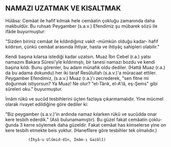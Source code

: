 ## NAMAZI UZATMAK VE KISALTMAK

Hülâsa: Cemâat ile hafif kılmak hele cemâatin çokluğu zamanında daha makbuldür. Bu ruhsatı Peygamber (s.a.v.) Efendimiz şu mübarek sözü ile ifâde buyurmuştur:

"Sizden biriniz cemâat ile kıldırdığınız vakit -mümkün olduğu kadar- hafif kıldırsın, çünkü cemâat arasında ihtiyar, hasta ve ihtiyâç sahipleri olabilir."

Kendi başına kılarsa istediği kadar uzatsın. Muaz İbn Cebel (r.a.) yatsı namazını Bakara Sûresi'yle kıldırmıştı, bir tanesi namazı bozdu ve kendi başına kıldı. Bunu görenler, bu adam münafık oldu dedi­ler. (Hattâ Muaz (r.a.) da bu adama dokundu) her iki taraf Resûlullah (s.a.v.)'a müracaat ettiler. Pey­gamber Efendimiz, (s.a.v.) Muaz (r.a.)'ı zecrederek, "sen fitne mi doğurmak istiyorsun? Ya Muaz! Ne olur? "et-Târık, el-A'lâ, eş-Şems" gibi sûreleri oku." buyurmuştur.

İmâm rükû ve sucûd tesbihlerini üçten fazlaya çıkarmamalıdır. Yine mücmel olarak rivayet edildi­ğine göre dediler ki:

"Biz peygamber (s.a.v.)'in ardında namaz kılarken rükû ve sucûdda onar kere tesbih ederdik." (Aslı bulunamamıştır). Bu güzel fakat cemâatin çoklu­ğunda 3 kerre söylemek daha güzeldir. Fakat cemâ­at has kimselerse yine on kere tesbih etmekte beis yoktur. (Hanefîlere göre tesbihler tek olmalıdır.)

              (İhyâ-u Ulûmid-dîn, İmâm-ı Gazâlî)
